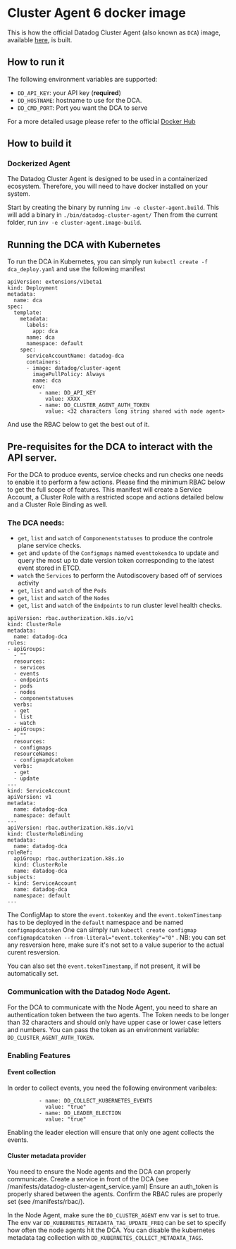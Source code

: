 # Cluster Agent 6 docker image

This is how the official Datadog Cluster Agent (also known as `DCA`) image, available [here](https://hub.docker.com/r/datadog/cluster-agent/), is built.

## How to run it

The following environment variables are supported:

- `DD_API_KEY`: your API key (**required**)
- `DD_HOSTNAME`: hostname to use for the DCA.
- `DD_CMD_PORT`: Port you want the DCA to serve

For a more detailed usage please refer to the official [Docker Hub](https://hub.docker.com/r/datadog/cluster-agent/)

## How to build it

### Dockerized Agent

The Datadog Cluster Agent is designed to be used in a containerized ecosystem.
Therefore, you will need to have docker installed on your system.

Start by creating the binary by running `inv -e cluster-agent.build`. This will add a binary in `./bin/datadog-cluster-agent/`
Then from the current folder, run `inv -e cluster-agent.image-build`.


## Running the DCA with Kubernetes

To run the DCA in Kubernetes, you can simply run `kubectl create -f dca_deploy.yaml` and use the following manifest

```
apiVersion: extensions/v1beta1
kind: Deployment
metadata:
  name: dca
spec:
  template:
    metadata:
      labels:
        app: dca
      name: dca
      namespace: default
    spec:
      serviceAccountName: datadog-dca
      containers:
      - image: datadog/cluster-agent
        imagePullPolicy: Always
        name: dca
        env:
          - name: DD_API_KEY
            value: XXXX
          - name: DD_CLUSTER_AGENT_AUTH_TOKEN
            value: <32 characters long string shared with node agent>
```
And use the RBAC below to get the best out of it.

## Pre-requisites for the DCA to interact with the API server.

For the DCA to produce events, service checks and run checks one needs to enable it to perform a few actions.
Please find the minimum RBAC below to get the full scope of features.
This manifest will create a Service Account, a Cluster Role with a restricted scope and actions detailed below and a Cluster Role Binding as well.

### The DCA needs:

- `get`, `list` and `watch` of `Componenentstatuses` to produce the controle plane service checks.
- `get` and `update` of the `Configmaps` named `eventtokendca` to update and query the most up to date version token corresponding to the latest event stored in ETCD.
- `watch` the `Services` to perform the Autodiscovery based off of services activity
- `get`, `list` and `watch` of the `Pods`
- `get`, `list` and `watch`  of the `Nodes`
- `get`, `list` and `watch`  of the `Endpoints` to run cluster level health checks.


```
apiVersion: rbac.authorization.k8s.io/v1
kind: ClusterRole
metadata:
  name: datadog-dca
rules:
- apiGroups:
  - ""
  resources:
  - services
  - events
  - endpoints
  - pods
  - nodes
  - componentstatuses
  verbs:
  - get
  - list
  - watch
- apiGroups:
  - ""
  resources:
  - configmaps
  resourceNames:
  - configmapdcatoken
  verbs:
  - get
  - update
---
kind: ServiceAccount
apiVersion: v1
metadata:
  name: datadog-dca
  namespace: default
---
apiVersion: rbac.authorization.k8s.io/v1
kind: ClusterRoleBinding
metadata:
  name: datadog-dca
roleRef:
  apiGroup: rbac.authorization.k8s.io
  kind: ClusterRole
  name: datadog-dca
subjects:
- kind: ServiceAccount
  name: datadog-dca
  namespace: default
---
```

The ConfigMap to store the `event.tokenKey` and the `event.tokenTimestamp` has to be deployed in the `default` namespace and be named `configmapdcatoken`
One can simply run `kubectl create configmap configmapdcatoken --from-literal="event.tokenKey"="0"` .
NB: you can set any resversion here, make sure it's not set to a value superior to the actual curent resversion.

You can also set the `event.tokenTimestamp`, if not present, it will be automatically set.

### Communication with the Datadog Node Agent.

For the DCA to communicate with the Node Agent, you need to share an authentication token between the two agents.
The Token needs to be longer than 32 characters and should only have upper case or lower case letters and numbers.
You can pass the token as an environment variable: `DD_CLUSTER_AGENT_AUTH_TOKEN`.

### Enabling Features

#### Event collection

In order to collect events, you need the following environment varibales:
```
          - name: DD_COLLECT_KUBERNETES_EVENTS
            value: "true"
          - name: DD_LEADER_ELECTION
            value: "true"
```
Enabling the leader election will ensure that only one agent collects the events.

#### Cluster metadata provider

You need to ensure the Node agents and the DCA can properly communicate.
Create a service in front of the DCA (see /manifests/datadog-cluster-agent_service.yaml)
Ensure an auth_token is properly shared between the agents.
Confirm the RBAC rules are properly set (see /manifests/rbac/).

In the Node Agent, make sure the `DD_CLUSTER_AGENT` env var is set to true.
The env var `DD_KUBERNETES_METADATA_TAG_UPDATE_FREQ` can be set to specify how often the node agents hit the DCA.
You can disable the kubernetes metadata tag collection with `DD_KUBERNETES_COLLECT_METADATA_TAGS`.

